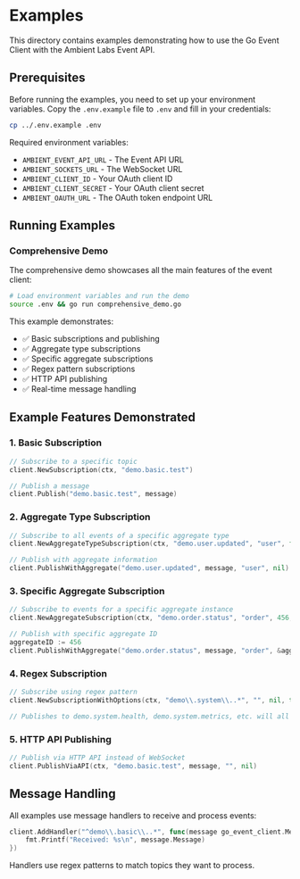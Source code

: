 # Examples

This directory contains examples demonstrating how to use the Go Event Client with the Ambient Labs Event API.

## Prerequisites

Before running the examples, you need to set up your environment variables. Copy the `.env.example` file to `.env` and fill in your credentials:

```bash
cp ../.env.example .env
```

Required environment variables:
- `AMBIENT_EVENT_API_URL` - The Event API URL
- `AMBIENT_SOCKETS_URL` - The WebSocket URL  
- `AMBIENT_CLIENT_ID` - Your OAuth client ID
- `AMBIENT_CLIENT_SECRET` - Your OAuth client secret
- `AMBIENT_OAUTH_URL` - The OAuth token endpoint URL

## Running Examples

### Comprehensive Demo

The comprehensive demo showcases all the main features of the event client:

```bash
# Load environment variables and run the demo
source .env && go run comprehensive_demo.go
```

This example demonstrates:
- ✅ Basic subscriptions and publishing
- ✅ Aggregate type subscriptions  
- ✅ Specific aggregate subscriptions
- ✅ Regex pattern subscriptions
- ✅ HTTP API publishing
- ✅ Real-time message handling

## Example Features Demonstrated

### 1. Basic Subscription
```go
// Subscribe to a specific topic
client.NewSubscription(ctx, "demo.basic.test")

// Publish a message  
client.Publish("demo.basic.test", message)
```

### 2. Aggregate Type Subscription
```go
// Subscribe to all events of a specific aggregate type
client.NewAggregateTypeSubscription(ctx, "demo.user.updated", "user", false)

// Publish with aggregate information
client.PublishWithAggregate("demo.user.updated", message, "user", nil)
```

### 3. Specific Aggregate Subscription  
```go
// Subscribe to events for a specific aggregate instance
client.NewAggregateSubscription(ctx, "demo.order.status", "order", 456, false)

// Publish with specific aggregate ID
aggregateID := 456
client.PublishWithAggregate("demo.order.status", message, "order", &aggregateID)
```

### 4. Regex Subscription
```go  
// Subscribe using regex pattern
client.NewSubscriptionWithOptions(ctx, "demo\\.system\\..*", "", nil, true)

// Publishes to demo.system.health, demo.system.metrics, etc. will all match
```

### 5. HTTP API Publishing
```go
// Publish via HTTP API instead of WebSocket
client.PublishViaAPI(ctx, "demo.basic.test", message, "", nil)
```

## Message Handling

All examples use message handlers to receive and process events:

```go
client.AddHandler("^demo\\.basic\\..*", func(message go_event_client.Message) {
    fmt.Printf("Received: %s\n", message.Message)
})
```

Handlers use regex patterns to match topics they want to process.
